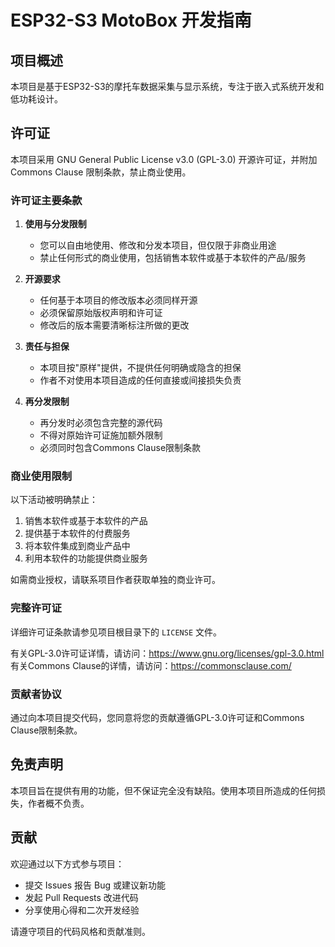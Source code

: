 # ESP32-S3 MotoBox 开发指南

## 项目概述
本项目是基于ESP32-S3的摩托车数据采集与显示系统，专注于嵌入式系统开发和低功耗设计。

## 许可证

本项目采用 GNU General Public License v3.0 (GPL-3.0) 开源许可证，并附加 Commons Clause 限制条款，禁止商业使用。

### 许可证主要条款

1. **使用与分发限制**
   - 您可以自由地使用、修改和分发本项目，但仅限于非商业用途
   - 禁止任何形式的商业使用，包括销售本软件或基于本软件的产品/服务

2. **开源要求**
   - 任何基于本项目的修改版本必须同样开源
   - 必须保留原始版权声明和许可证
   - 修改后的版本需要清晰标注所做的更改

3. **责任与担保**
   - 本项目按"原样"提供，不提供任何明确或隐含的担保
   - 作者不对使用本项目造成的任何直接或间接损失负责

4. **再分发限制**
   - 再分发时必须包含完整的源代码
   - 不得对原始许可证施加额外限制
   - 必须同时包含Commons Clause限制条款

### 商业使用限制

以下活动被明确禁止：

1. 销售本软件或基于本软件的产品
2. 提供基于本软件的付费服务
3. 将本软件集成到商业产品中
4. 利用本软件的功能提供商业服务

如需商业授权，请联系项目作者获取单独的商业许可。

### 完整许可证

详细许可证条款请参见项目根目录下的 `LICENSE` 文件。

有关GPL-3.0许可证详情，请访问：https://www.gnu.org/licenses/gpl-3.0.html
有关Commons Clause的详情，请访问：https://commonsclause.com/

### 贡献者协议

通过向本项目提交代码，您同意将您的贡献遵循GPL-3.0许可证和Commons Clause限制条款。

## 免责声明

本项目旨在提供有用的功能，但不保证完全没有缺陷。使用本项目所造成的任何损失，作者概不负责。

## 贡献

欢迎通过以下方式参与项目：
- 提交 Issues 报告 Bug 或建议新功能
- 发起 Pull Requests 改进代码
- 分享使用心得和二次开发经验

请遵守项目的代码风格和贡献准则。


